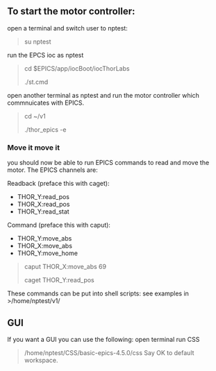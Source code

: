 ## To start the motor controller:

open a terminal and switch user to nptest:
>su nptest
>
run the EPCS ioc as nptest
>cd $EPICS/app/iocBoot/iocThorLabs
>
>./st.cmd

open another terminal as nptest and run the motor controller which commnuicates with EPICS.
>cd ~/v1
>
>./thor_epics -e

### Move it move it
you should now be able to run EPICS commands to read and move the motor.
The EPICS channels are:

Readback (preface this with caget): 
- THOR_Y:read_pos
- THOR_X:read_pos
- THOR_Y:read_stat
  
Command (preface this with caput):
- THOR_Y:move_abs
- THOR_X:move_abs
- THOR_Y:move_home

>caput THOR_X:move_abs 69
>
>caget THOR_Y:read_pos

These commands can be put into shell scripts:
see examples in >/home/nptest/v1/

## GUI

If you want a GUI you can use the following:
open terminal run CSS
>/home/nptest/CSS/basic-epics-4.5.0/css
Say OK to default workspace.
